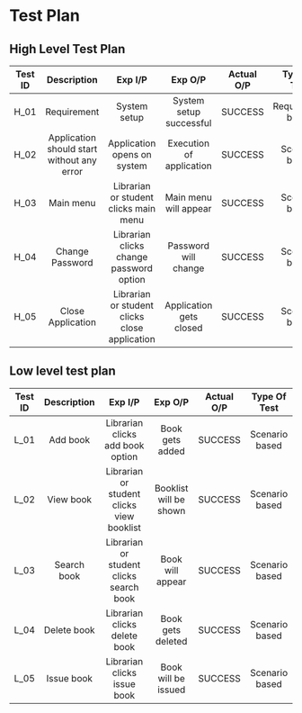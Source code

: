 # Test Plan

## High Level Test Plan

| Test ID |                 Description                |                    Exp I/P                    |          Exp O/P         | Actual O/P |    Type Of Test   |
|:-------:|:------------------------------------------:|:---------------------------------------------:|:------------------------:|:----------:|:-----------------:|
| H_01    | Requirement                                | System setup                                  | System setup successful  | SUCCESS    | Requirement based |
| H_02    | Application should start without any error | Application opens on system                   | Execution of application | SUCCESS    | Scenario based    |
| H_03    | Main menu                                  | Librarian or student clicks main menu         | Main menu will appear    | SUCCESS    | Scenario based    |
| H_04    | Change Password                            | Librarian clicks change password option       | Password will change     | SUCCESS    | Scenario based    |
| H_05    | Close Application                          | Librarian or student clicks close application | Application gets closed  | SUCCESS    | Scenario based    |


## Low level test plan


| Test ID |    Description    |                    Exp I/P                    |         Exp O/P         |    Actual O/P  |  Type Of Test  |
|:-------:|:-----------------:|:---------------------------------------------:|:-----------------------:|:--------------:|:--------------:|
| L_01    | Add book          | Librarian clicks add book option              | Book gets added         |   SUCCESS      | Scenario based |
| L_02    | View book         | Librarian or student clicks view booklist     | Booklist will be shown  |   SUCCESS      | Scenario based |
| L_03    | Search book       | Librarian or student clicks search book       | Book will appear        |   SUCCESS      | Scenario based |
| L_04    | Delete book       | Librarian clicks delete book                  | Book gets deleted       |   SUCCESS      | Scenario based |
| L_05    | Issue book        | Librarian clicks issue book                   | Book will be issued     |   SUCCESS      | Scenario based |



